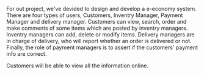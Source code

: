 For out project, we've devided to design and develop a e-economy system. There are four types of users, Customers, Inventry Manager, Payment Manager and delivery manager. Customers can view, search, order and make comments of some items which are posted by inventry managers. Inventry managers can add, delete or modify items. Delivery managers are in charge of delivery, who will report whether an order is delivered or not. Finally, the role of payment managers is to assert if the customers' payment info are correct.

Customers will be able to view all the information online. 
